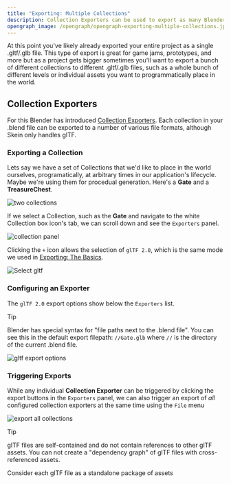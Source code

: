 ```yaml
---
title: "Exporting: Multiple Collections"
description: Collection Exporters can be used to export as many Blender Collections to separate .gltf files as you want
opengraph_image: /opengraph/opengraph-exporting-multiple-collections.jpg
---
```


At this point you've likely already exported your entire project as a single .gltf/.glb file. This type of export is great for game jams, prototypes, and more but as a project gets bigger sometimes you'll want to export a bunch of different collections to different .gltf/.glb files, such as a whole bunch of different levels or individual assets you want to programmatically place in the world.

## Collection Exporters

For this Blender has introduced [Collection Exporters](https://docs.blender.org/manual/en/latest/scene_layout/collections/collections.html#exporters). Each collection in your .blend file can be exported to a number of various file formats, although Skein only handles glTF.

### Exporting a Collection

Lets say we have a set of Collections that we'd like to place in the world ourselves, programatically, at arbitrary times in our application's lifecycle. Maybe we're using them for procedual generation. Here's a **Gate** and a **TreasureChest**.

![two collections](/images/the-blender-addon/two-collections.avif)

If we select a Collection, such as the **Gate** and navigate to the white Collection box icon's tab, we can scroll down and see the `Exporters` panel.

![collection panel](/images/the-blender-addon/collection-exporters.avif)

Clicking the `+` icon allows the selection of `glTF 2.0`, which is the same mode we used in [Exporting: The Basics](/docs/exporting-the-basics).

![Select gltf](/images/the-blender-addon/collection-exporter-gltf.avif)

### Configuring an Exporter

The `glTF 2.0` export options show below the `Exporters` list.

> [!TIP]
>
> Blender has special syntax for "file paths next to the .blend file". You can see this in the default export filepath: `//Gate.glb` where `//` is the directory of the current .blend file.

![gltf export options](/images/the-blender-addon/collection-exporter-gltf-options.avif)

### Triggering Exports

While any individual **Collection Exporter** can be triggered by clicking the export buttons in the `Exporters` panel, we can also trigger an export of _all_ configured collection exporters at the same time using the `File` menu

![export all collections](/images/the-blender-addon/export-all-collections.avif)

> [!TIP]
>
> glTF files are self-contained and do not contain references to other glTF assets. You can not create a "dependency graph" of glTF files with cross-referenced assets.
>
> Consider each glTF file as a standalone package of assets
